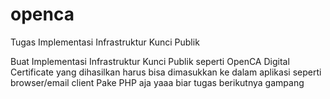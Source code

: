# openca
Tugas Implementasi Infrastruktur Kunci Publik

Buat Implementasi Infrastruktur Kunci Publik seperti OpenCA
Digital Certificate yang dihasilkan harus bisa dimasukkan ke dalam aplikasi seperti browser/email client
Pake PHP aja yaaa biar tugas berikutnya gampang
